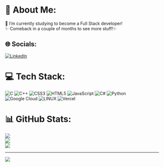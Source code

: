 # 💫 About Me:
🔭 I’m currently studying to become a Full Stack developer!<br>✨ Comeback in a couple of months to see more stuff!✨


## 🌐 Socials:
[![LinkedIn](https://img.shields.io/badge/LinkedIn-%230077B5.svg?logo=linkedin&logoColor=white)](https://linkedin.com/in/albertopantojafilho) 

# 💻 Tech Stack:
![C](https://img.shields.io/badge/c-%2300599C.svg?style=flat&logo=c&logoColor=white) ![C++](https://img.shields.io/badge/c++-%2300599C.svg?style=flat&logo=c%2B%2B&logoColor=white) ![CSS3](https://img.shields.io/badge/css3-%231572B6.svg?style=flat&logo=css3&logoColor=white) ![HTML5](https://img.shields.io/badge/html5-%23E34F26.svg?style=flat&logo=html5&logoColor=white) ![JavaScript](https://img.shields.io/badge/javascript-%23323330.svg?style=flat&logo=javascript&logoColor=%23F7DF1E) ![C#](https://img.shields.io/badge/c%23-%23239120.svg?style=flat&logo=c-sharp&logoColor=white) ![Python](https://img.shields.io/badge/python-3670A0?style=flat&logo=python&logoColor=ffdd54) ![Google Cloud](https://img.shields.io/badge/Google%20Cloud-%234285F4.svg?style=flat&logo=google-cloud&logoColor=white) ![LINUX](https://img.shields.io/badge/Linux-FCC624?style=flat&logo=linux&logoColor=black) ![Vercel](https://img.shields.io/badge/vercel-%23000000.svg?style=flat&logo=vercel&logoColor=white)
# 📊 GitHub Stats:
![](https://github-readme-stats.vercel.app/api?username=albertopantojafilho&theme=radical&hide_border=true&include_all_commits=false&count_private=false)<br/>
![](https://github-readme-streak-stats.herokuapp.com/?user=albertopantojafilho&theme=radical&hide_border=true)<br/>
![](https://github-readme-stats.vercel.app/api/top-langs/?username=albertopantojafilho&theme=radical&hide_border=true&include_all_commits=false&count_private=false&layout=compact)

---
[![](https://visitcount.itsvg.in/api?id=albertopantojafilho&icon=0&color=0)](https://visitcount.itsvg.in)
